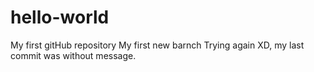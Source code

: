 # hello-world
My first gitHub repository
My first new barnch
Trying again XD, my last commit was without message.
